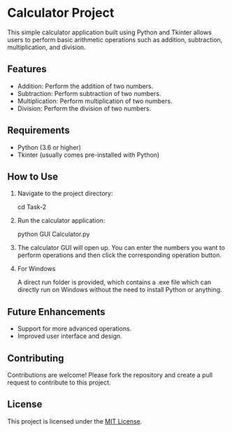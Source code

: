 # Calculator Project

This simple calculator application built using Python and Tkinter allows users to perform basic arithmetic operations such as addition, subtraction, multiplication, and division.

## Features

- Addition: Perform the addition of two numbers.
- Subtraction: Perform subtraction of two numbers.
- Multiplication: Perform multiplication of two numbers.
- Division: Perform the division of two numbers.

## Requirements

- Python (3.6 or higher)
- Tkinter (usually comes pre-installed with Python)

## How to Use

1. Navigate to the project directory:


    cd Task-2


2. Run the calculator application:


    python GUI Calculator.py


3. The calculator GUI will open up. You can enter the numbers you want to perform operations and then click the corresponding operation button.

4. For Windows

     A direct run folder is provided, which contains a .exe file which can directly run on Windows without the need to install Python or anything.
## Future Enhancements

- Support for more advanced operations.
- Improved user interface and design.

## Contributing

Contributions are welcome! Please fork the repository and create a pull request to contribute to this project.

## License

This project is licensed under the [MIT License](LICENSE).
